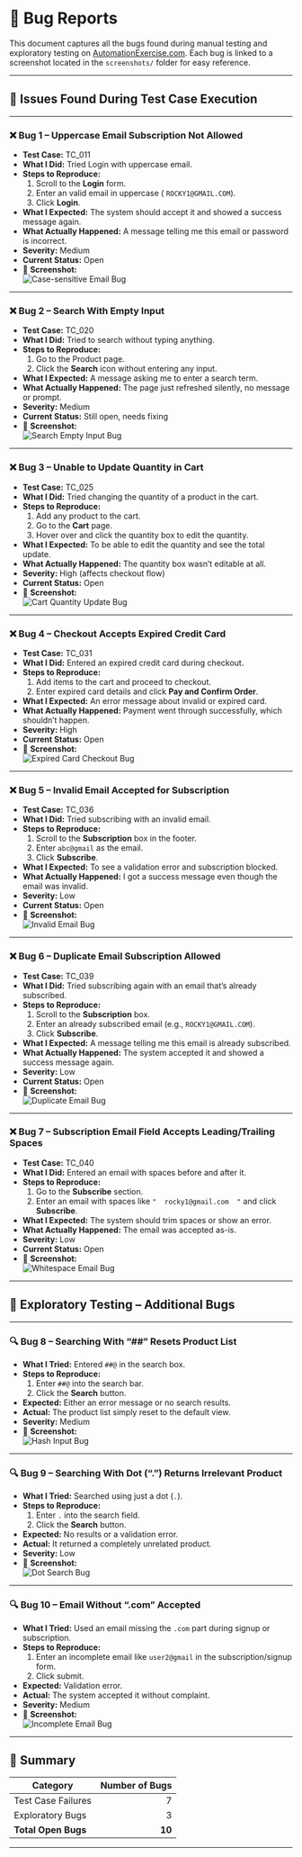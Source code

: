 
# 🐞 Bug Reports

This document captures all the bugs found during manual testing and exploratory testing on [AutomationExercise.com](https://automationexercise.com). Each bug is linked to a screenshot located in the `screenshots/` folder for easy reference.

---

## 🔴 Issues Found During Test Case Execution

---
### ❌ Bug 1 – Uppercase Email Subscription Not Allowed

- **Test Case:** TC_011  
- **What I Did:** Tried Login with uppercase email.  
- **Steps to Reproduce:**
  1. Scroll to the **Login** form.
  2. Enter an valid email in uppercase ( `ROCKY1@GMAIL.COM`).
  3. Click **Login**.  
- **What I Expected:** The system should accept it and showed a success message again.
- **What Actually Happened:** A message telling me this email or password is incorrect.  
- **Severity:** Medium 
- **Current Status:** Open  
- 📸 **Screenshot:**  
  ![Case-sensitive Email Bug](Screenshots/TC_011.png)

---

### ❌ Bug 2 – Search With Empty Input

- **Test Case:** TC_020  
- **What I Did:** Tried to search without typing anything.  
- **Steps to Reproduce:**
  1. Go to the Product page.
  2. Click the **Search** icon without entering any input.  
- **What I Expected:** A message asking me to enter a search term.  
- **What Actually Happened:** The page just refreshed silently, no message or prompt.  
- **Severity:** Medium  
- **Current Status:** Still open, needs fixing  
- 📸 **Screenshot:**  
  ![Search Empty Input Bug](Screenshots/TC_020.png)

---

### ❌ Bug 3 – Unable to Update Quantity in Cart

- **Test Case:** TC_025  
- **What I Did:** Tried changing the quantity of a product in the cart.  
- **Steps to Reproduce:**
  1. Add any product to the cart.
  2. Go to the **Cart** page.
  3. Hover over and click the quantity box to edit the quantity.  
- **What I Expected:** To be able to edit the quantity and see the total update.  
- **What Actually Happened:** The quantity box wasn’t editable at all.  
- **Severity:** High (affects checkout flow)  
- **Current Status:** Open  
- 📸 **Screenshot:**  
  ![Cart Quantity Update Bug](Screenshots/TC_025.png)

---

### ❌ Bug 4 – Checkout Accepts Expired Credit Card

- **Test Case:** TC_031  
- **What I Did:** Entered an expired credit card during checkout.  
- **Steps to Reproduce:**
  1. Add items to the cart and proceed to checkout.
  2. Enter expired card details and click **Pay and Confirm Order**.  
- **What I Expected:** An error message about invalid or expired card.  
- **What Actually Happened:** Payment went through successfully, which shouldn’t happen.  
- **Severity:** High  
- **Current Status:** Open  
- 📸 **Screenshot:**  
  ![Expired Card Checkout Bug](Screenshots/TC_029.png)

---

### ❌ Bug 5 – Invalid Email Accepted for Subscription

- **Test Case:** TC_036  
- **What I Did:** Tried subscribing with an invalid email.  
- **Steps to Reproduce:**
  1. Scroll to the **Subscription** box in the footer.
  2. Enter `abc@gmail` as the email.
  3. Click **Subscribe**.  
- **What I Expected:** To see a validation error and subscription blocked.  
- **What Actually Happened:** I got a success message even though the email was invalid.  
- **Severity:** Low  
- **Current Status:** Open  
- 📸 **Screenshot:**  
  ![Invalid Email Bug](Screenshots/TC_036.png)

---

### ❌ Bug 6 – Duplicate Email Subscription Allowed

- **Test Case:** TC_039  
- **What I Did:** Tried subscribing again with an email that’s already subscribed.  
- **Steps to Reproduce:**
  1. Scroll to the **Subscription** box.
  2. Enter an already subscribed email (e.g., `ROCKY1@GMAIL.COM`).
  3. Click **Subscribe**.  
- **What I Expected:** A message telling me this email is already subscribed.  
- **What Actually Happened:** The system accepted it and showed a success message again.  
- **Severity:** Low  
- **Current Status:** Open  
- 📸 **Screenshot:**  
  ![Duplicate Email Bug](Screenshots/TC_039.png)

---

### ❌ Bug 7 – Subscription Email Field Accepts Leading/Trailing Spaces

- **Test Case:** TC_040  
- **What I Did:** Entered an email with spaces before and after it.  
- **Steps to Reproduce:**
  1. Go to the **Subscribe** section.
  2. Enter an email with spaces like `"  rocky1@gmail.com  "` and click **Subscribe**.  
- **What I Expected:** The system should trim spaces or show an error.  
- **What Actually Happened:** The email was accepted as-is.  
- **Severity:** Low  
- **Current Status:** Open  
- 📸 **Screenshot:**  
  ![Whitespace Email Bug](Screenshots/TC_040.png)

---

## 🧪 Exploratory Testing – Additional Bugs

---

### 🔍 Bug 8 – Searching With “##” Resets Product List

- **What I Tried:** Entered `##@` in the search box.  
- **Steps to Reproduce:**
  1. Enter `##@` into the search bar.
  2. Click the **Search** button.  
- **Expected:** Either an error message or no search results.  
- **Actual:** The product list simply reset to the default view.  
- **Severity:** Medium  
- 📸 **Screenshot:**  
  ![Hash Input Bug](Screenshots/BUG_008.png)

---

### 🔍 Bug 9 – Searching With Dot (“.”) Returns Irrelevant Product

- **What I Tried:** Searched using just a dot (`.`).  
- **Steps to Reproduce:**
  1. Enter `.` into the search field.
  2. Click the **Search** button.  
- **Expected:** No results or a validation error.  
- **Actual:** It returned a completely unrelated product.  
- **Severity:** Low  
- 📸 **Screenshot:**  
  ![Dot Search Bug](Screenshots/BUG_009.png)

---

### 🔍 Bug 10 – Email Without “.com” Accepted

- **What I Tried:** Used an email missing the `.com` part during signup or subscription.  
- **Steps to Reproduce:**
  1. Enter an incomplete email like `user2@gmail` in the subscription/signup form.
  2. Click submit.  
- **Expected:** Validation error.  
- **Actual:** The system accepted it without complaint.  
- **Severity:** Medium  
- 📸 **Screenshot:**  
  ![Incomplete Email Bug](Screenshots/BUG_008.png)

---

## 📌 Summary

| Category                | Number of Bugs |
|-------------------------|---------------:|
| Test Case Failures      | 7              |
| Exploratory Bugs        | 3              |
| **Total Open Bugs**     | **10**         |

---


